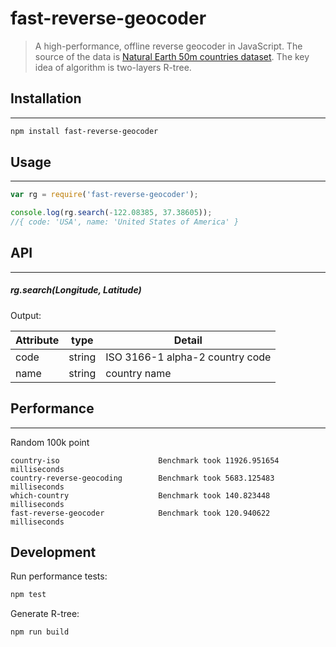 fast-reverse-geocoder
======
>A high-performance, offline reverse geocoder in JavaScript. The source of the data is [Natural Earth 50m countries dataset](http://www.naturalearthdata.com/downloads/50m-cultural-vectors/50m-admin-0-countries-2/).
The key idea of algorithm is two-layers R-tree.

## Installation
---
```bash
npm install fast-reverse-geocoder
```
## Usage
---
```javascript
var rg = require('fast-reverse-geocoder');

console.log(rg.search(-122.08385, 37.38605));
//{ code: 'USA', name: 'United States of America' }
```

## API
---
##### rg.search(Longitude, Latitude)
Output:

| Attribute	  |  type |  Detail |
|---|---|---|
| code  | string  | ISO 3166-1 alpha-2 country code  |
| name  | string  | country name  |

## Performance
---

Random 100k point
```
country-iso                      Benchmark took 11926.951654 milliseconds
country-reverse-geocoding        Benchmark took 5683.125483 milliseconds
which-country                    Benchmark took 140.823448 milliseconds
fast-reverse-geocoder            Benchmark took 120.940622 milliseconds
```

## Development
Run performance tests:

```bash
npm test
```

Generate R-tree:

```bash
npm run build
```

